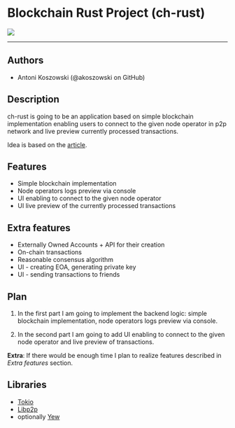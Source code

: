 # Blockchain Rust Project (ch-rust)

![](https://c.pxhere.com/photos/bb/21/chain_rust_iron_metal_macro_rusty-1087626.jpg!d)

---

## Authors
- Antoni Koszowski (@akoszowski on GitHub)

## Description
ch-rust is going to be an application based on simple blockchain implementation 
enabling users to connect to the given node operator in p2p network and live preview
currently processed transactions.

Idea is based on the [article](https://blog.logrocket.com/how-to-build-a-blockchain-in-rust/).

## Features
- Simple blockchain implementation
- Node operators logs preview via console
- UI enabling to connect to the given node operator
- UI live preview of the currently processed transactions

## Extra features
- Externally Owned Accounts + API for their creation
- On-chain transactions
- Reasonable consensus algorithm
- UI - creating EOA, generating private key
- UI - sending transactions to friends

## Plan
1. In the first part I am going to implement the backend logic: simple blockchain implementation, node operators logs preview via console.

2. In the second part I am going to add UI enabling to connect to the given node operator and live preview of transactions.

__Extra__: If there would be enough time I plan to realize features described in _Extra features_ section.

## Libraries
- [Tokio](https://tokio.rs/)
- [Libp2p](https://crates.io/crates/libp2p)
- optionally [Yew](https://yew.rs/)
